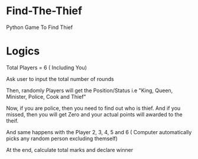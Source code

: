 # Find-The-Thief
Python Game To Find Thief

# Logics

Total Players = 6 ( Including You)

Ask user to input the total number of rounds

Then, randomly Players will get the Position/Status i.e "King, Queen, Minister, Police, Cook and Thief"

Now, if you are police, then you need to find out who is thief. And if you missed, then you will get Zero and your actual points will awarded to the theif.

And same happens with the Player 2, 3, 4, 5 and 6 ( Computer automatically picks any random person excluding themself)

At the end, calculate total marks and declare winner
